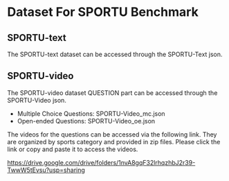 # Dataset For SPORTU Benchmark

## SPORTU-text
The SPORTU-text dataset can be accessed through the SPORTU-Text json.

## SPORTU-video
The SPORTU-video dataset QUESTION part can be accessed through the SPORTU-Video json.
- Multiple Choice Questions: SPORTU-Video_mc.json
- Open-ended Questions: SPORTU-Video_oe.json

The videos for the questions can be accessed via the following link. They are organized by sports category and provided in zip files. Please click the link or copy and paste it to access the videos.

https://drive.google.com/drive/folders/1nvA8gqF32lrhqzhbJ2r39-TwwW5tEvsu?usp=sharing
